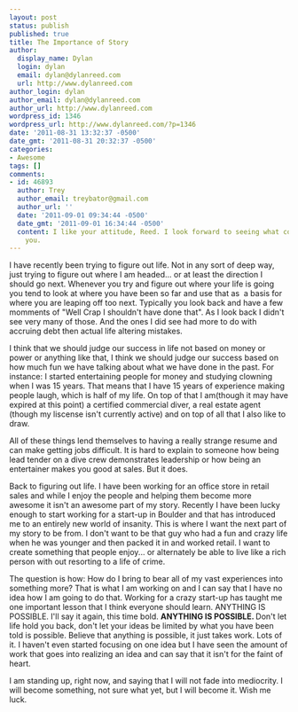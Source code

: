 ```yaml
---
layout: post
status: publish
published: true
title: The Importance of Story
author:
  display_name: Dylan
  login: dylan
  email: dylan@dylanreed.com
  url: http://www.dylanreed.com
author_login: dylan
author_email: dylan@dylanreed.com
author_url: http://www.dylanreed.com
wordpress_id: 1346
wordpress_url: http://www.dylanreed.com/?p=1346
date: '2011-08-31 13:32:37 -0500'
date_gmt: '2011-08-31 20:32:37 -0500'
categories:
- Awesome
tags: []
comments:
- id: 46893
  author: Trey
  author_email: treybator@gmail.com
  author_url: ''
  date: '2011-09-01 09:34:44 -0500'
  date_gmt: '2011-09-01 16:34:44 -0500'
  content: I like your attitude, Reed. I look forward to seeing what comes next for
    you.
---
```

<p>I have recently been trying to figure out life. Not in any sort of deep way, just trying to figure out where I am headed... or at least the direction I should go next. Whenever you try and figure out where your life is going you tend to look at where you have been so far and use that as &nbsp;a basis for where you are leaping off too next. Typically you look back and have a few momments of "Well Crap I shouldn't have done that". As I look back I didn't see very many of those. And the ones I did see had more to do with accruing debt then actual life altering mistakes.</p>
<p>I think that we should judge our success in life not based on money or power or anything like that, I think we should judge our success based on how much fun we have talking about what we have done in the past. For instance: I started entertaining people for money and studying clowning when I was 15 years. That means that I have 15 years of experience making people laugh, which is half of my life. On top of that I am(though it may have expired at this point) a certified commercial diver, a real estate agent (though my liscense isn't currently active) and on top of all that I also like to draw.</p>
<p>All of these things lend themselves to having a really strange resume and can make getting jobs difficult. It is hard to explain to someone how being lead tender on a dive crew demonstrates leadership or how being an entertainer makes you good at sales. But it does.</p>
<p>Back to figuring out life. I have been working for an office store in retail sales and while I enjoy the people and helping them become more awesome it isn't an awesome part of my story. Recently I have been lucky enough to start working for a start-up in Boulder and that has introduced me to an entirely new world of insanity. This is where I want the next part of my story to be from. I don't want to be that guy who had a fun and crazy life when he was younger and then packed it in and worked retail. I want to create something that people enjoy... or alternately be able to live like a rich person with out resorting to a life of crime.</p>
<p>The question is how: How do I bring to bear all of my vast experiences into something more? That is what I am working on and I can say that I have no idea how I am going to do that. Working for a crazy start-up has taught me one important lesson that I think everyone should learn. ANYTHING IS POSSIBLE. I'll say it again, this time bold. <strong>ANYTHING IS POSSIBLE. </strong>Don't let life hold you back, don't let your ideas be limited by what you have been told is possible. Believe that anything is possible, it just takes work. Lots of it. I haven't even started focusing on one idea but I have seen the amount of work that goes into realizing an idea and can say that it isn't for the faint of heart.</p>
<p>I am standing up, right now, and saying that I will not fade into&nbsp;mediocrity. I will become something, not sure what yet, but I will become it. Wish me luck.</p>
